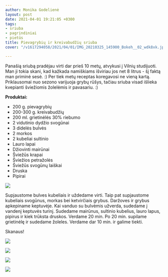 ```yaml
---
author: Monika Godelienė
layout: post
date: 2021-04-01 19:21:05 +0300
tags:
- sriuba
- pagrindiniai
- pietūs
title: Pievagrybių ir kreivabudžių sriuba
cover: "/v1617294058/2021/04/01/IMG_20210325_145900_Bokeh__02_wdk8xk.jpg"

---
```

Panašią sriubą pradėjau virti dar prieš 10 metų, atvykusi į Vilnių studijuoti. Man ji tokia skani, kad kažkada namiškiams išviriau jos net 8 litrus - šį faktą man priminė sesė. :) Per tiek metų receptas koregavosi ne vieną kartą. Priklausomai nuo sezono varijuoja grybų rūšys, tačiau sriuba visad išlieka kvepianti šviežiomis žolelėmis ir pavasariu. :)

**Produktai:**

* 200 g. pievagrybių
* 200-300 g. kreivabudžių
* 200 ml. grietinėlės 30% riebumo
* 2 vidutinio dydžio svogūnai
* 3 didelės bulvės
* 2 morkos
* 2 kubeliai sultinio
* Lauro lapai
* Džiovinti mairūnai
* Šviežūs krapai
* Šviežios petražolės
* Šviežūs svogūnų laiškai
* Druska
* Pipirai

![](https://res.cloudinary.com/monikagod/image/upload/v1617294050/2021/04/01/IMG_20210325_135823_Bokeh__02_xyf8d6.jpg)

Supjaustome bulves kubeliais ir uždedame virti. Taip pat supjaustome kubeliais svogūnus, morkas bei ketvirčiais grybus. Daržoves ir grybus apkepiname keptuvėje. Kai vanduo su bulvėmis užverda, sudedame į vandenį keptuvės turinį. Sudedame mairūnus, sultinio kubelius, lauro lapus, pipirus ir kiek trūksta druskos. Verdame 20 min. Po 20 min. supilame grietinėlę ir sudedame žoleles. Verdame dar 10 min. ir galime tiekti.  
  
Skanaus!

![](https://res.cloudinary.com/monikagod/image/upload/v1617297112/2021/04/01/IMG_20210325_141538__02_a5pbyw.jpg)

![](https://res.cloudinary.com/monikagod/image/upload/v1617297114/2021/04/01/IMG_20210325_142551__01_mimu2v.jpg)

![](https://res.cloudinary.com/monikagod/image/upload/v1617297113/2021/04/01/IMG_20210325_143226__01_vbp8n2.jpg)

![](https://res.cloudinary.com/monikagod/image/upload/v1617297114/2021/04/01/IMG_20210325_144313_Bokeh__01_vjnjrf.jpg)